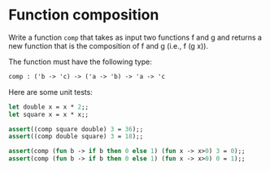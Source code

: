 # Function composition

Write a function `comp` that takes as input two functions f and g and returns a new function that is the composition of f and g (i.e., f (g x)).

The function must have the following type:
```ocaml
comp : ('b -> 'c) -> ('a -> 'b) -> 'a -> 'c
```

Here are some unit tests:
```ocaml
let double x = x * 2;;
let square x = x * x;;

assert((comp square double) 3 = 36);;
assert((comp double square) 3 = 18);;

assert(comp (fun b -> if b then 0 else 1) (fun x -> x>0) 3 = 0);;
assert(comp (fun b -> if b then 0 else 1) (fun x -> x>0) 0 = 1);;
```
